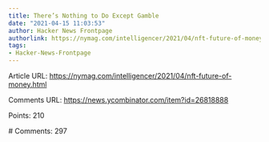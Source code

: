 ```yaml
---
title: There’s Nothing to Do Except Gamble
date: "2021-04-15 11:03:53"
author: Hacker News Frontpage
authorlink: https://nymag.com/intelligencer/2021/04/nft-future-of-money.html
tags:
- Hacker-News-Frontpage
---
```


<p>Article URL: <a href="https://nymag.com/intelligencer/2021/04/nft-future-of-money.html">https://nymag.com/intelligencer/2021/04/nft-future-of-money.html</a></p>
<p>Comments URL: <a href="https://news.ycombinator.com/item?id=26818888">https://news.ycombinator.com/item?id=26818888</a></p>
<p>Points: 210</p>
<p># Comments: 297</p>
